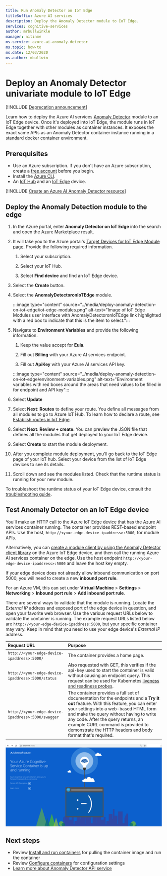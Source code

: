 ```yaml
---
title: Run Anomaly Detector on IoT Edge
titleSuffix: Azure AI services
description: Deploy the Anomaly Detector module to IoT Edge. 
services: cognitive-services
author: mrbullwinkle
manager: nitinme
ms.service: azure-ai-anomaly-detector
ms.topic: how-to
ms.date: 12/03/2020
ms.author: mbullwin
---
```


# Deploy an Anomaly Detector univariate module to IoT Edge

[!INCLUDE [Deprecation announcement](../includes/deprecation.md)]

Learn how to deploy the Azure AI services [Anomaly Detector](../anomaly-detector-container-howto.md) module to an IoT Edge device. Once it's deployed into IoT Edge, the module runs in IoT Edge together with other modules as container instances. It exposes the exact same APIs as an Anomaly Detector container instance running in a standard docker container environment. 

## Prerequisites

* Use an Azure subscription. If you don't have an Azure subscription, create a [free account](https://azure.microsoft.com/free) before you begin.
* Install the [Azure CLI](/cli/azure/install-azure-cli).
* An [IoT Hub](../../../iot-hub/iot-hub-create-through-portal.md) and an [IoT Edge](../../../iot-edge/quickstart-linux.md) device.

[!INCLUDE [Create an Azure AI Anomaly Detector resource](../includes/create-anomaly-detector-resource.md)]

## Deploy the Anomaly Detection module to the edge

1. In the Azure portal, enter **Anomaly Detector on IoT Edge** into the search and open the Azure Marketplace result.
2. It will take you to the Azure portal's [Target Devices for IoT Edge Module page](https://portal.azure.com/#create/azure-cognitive-service.edge-anomaly-detector). Provide the following required information.

    1. Select your subscription.

    1. Select your IoT Hub.

    1. Select **Find device** and find an IoT Edge device.

3. Select the **Create** button.

4. Select the **AnomalyDetectoronIoTEdge** module.

    :::image type="content" source="../media/deploy-anomaly-detection-on-iot-edge/iot-edge-modules.png" alt-text="Image of IoT Edge Modules user interface with AnomalyDetectoronIoTEdge link highlighted with a red box to indicate that this is the item to select.":::

5. Navigate to **Environment Variables** and provide the following information.

    1.  Keep the value accept for **Eula**.

    1. Fill out **Billing** with your Azure AI services endpoint.

    1. Fill out **ApiKey** with your Azure AI services API key.

    :::image type="content" source="../media/deploy-anomaly-detection-on-iot-edge/environment-variables.png" alt-text="Environment variables with red boxes around the areas that need values to be filled in for endpoint and API key":::

6. Select **Update**

7. Select **Next: Routes** to define your route. You define all messages from all modules to go to Azure IoT Hub. To learn how to declare a route, see [Establish routes in IoT Edge](../../../iot-edge/module-composition.md?view=iotedge-2020-11&preserve-view=true).

8. Select **Next: Review + create**. You can preview the JSON file that defines all the modules that get deployed to your IoT Edge device.
    
9. Select **Create** to start the module deployment.

10. After you complete module deployment, you'll go back to the IoT Edge page of your IoT hub. Select your device from the list of IoT Edge devices to see its details.

11. Scroll down and see the modules listed. Check that the runtime status is running for your new module. 

To troubleshoot the runtime status of your IoT Edge device, consult the [troubleshooting guide](../../../iot-edge/troubleshoot.md).

## Test Anomaly Detector on an IoT Edge device

You'll make an HTTP call to the Azure IoT Edge device that has the Azure AI services container running. The container provides REST-based endpoint APIs. Use the host, `http://<your-edge-device-ipaddress>:5000`, for module APIs.

Alternatively, you can [create a module client by using the Anomaly Detector client library](../quickstarts/client-libraries.md?tabs=linux&pivots=programming-language-python) on the Azure IoT Edge device, and then call the running Azure AI services container on the edge. Use the host endpoint `http://<your-edge-device-ipaddress>:5000` and leave the host key empty. 

If your edge device does not already allow inbound communication on port 5000, you will need to create a new **inbound port rule**. 

For an Azure VM, this can set under **Virtual Machine** > **Settings** > **Networking** > **Inbound port rule** > **Add inbound port rule**.

There are several ways to validate that the module is running. Locate the *External IP* address and exposed port of the edge device in question, and open your favorite web browser. Use the various request URLs below to validate the container is running. The example request URLs listed below are `http://<your-edge-device-ipaddress:5000`, but your specific container may vary. Keep in mind that you need to use your edge device's *External IP* address.

| Request URL | Purpose |
|:-------------|:---------|
| `http://<your-edge-device-ipaddress>:5000/` | The container provides a home page. |
| `http://<your-edge-device-ipaddress>:5000/status` | Also requested with GET, this verifies if the api-key used to start the container is valid without causing an endpoint query. This request can be used for Kubernetes [liveness and readiness probes](https://kubernetes.io/docs/tasks/configure-pod-container/configure-liveness-readiness-probes/). |
| `http://<your-edge-device-ipaddress>:5000/swagger` | The container provides a full set of documentation for the endpoints and a **Try it out** feature. With this feature, you can enter your settings into a web-based HTML form and make the query without having to write any code. After the query returns, an example CURL command is provided to demonstrate the HTTP headers and body format that's required. |

![Container's home page](../../../../includes/media/cognitive-services-containers-api-documentation/container-webpage.png)

## Next steps

* Review [Install and run containers](../anomaly-detector-container-configuration.md) for pulling the container image and run the container
* Review [Configure containers](../anomaly-detector-container-configuration.md) for configuration settings
* [Learn more about Anomaly Detector API service](https://go.microsoft.com/fwlink/?linkid=2080698&clcid=0x409)
